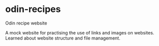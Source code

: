 # odin-recipes
Odin recipe website

A mock website for practising the use of links and images on websites. 
Learned about website structure and file management. 
